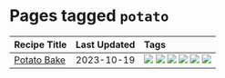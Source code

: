 # Pages tagged `potato`

|Recipe Title|Last Updated|Tags
|:---|:---|:---|
|[Potato Bake](../recipes/potatobake.md)|2023-10-19|[![](https://img.shields.io/badge/tag-baked-28ab17)](../tags/baked.md) [![](https://img.shields.io/badge/tag-cheesey-d4602a)](../tags/cheesey.md) [![](https://img.shields.io/badge/tag-dairy-e2596)](../tags/dairy.md) [![](https://img.shields.io/badge/tag-potato-3a4f8e)](../tags/potato.md) [![](https://img.shields.io/badge/tag-savoury-91514)](../tags/savoury.md) [![](https://img.shields.io/badge/tag-sides-d5a11)](../tags/sides.md)|